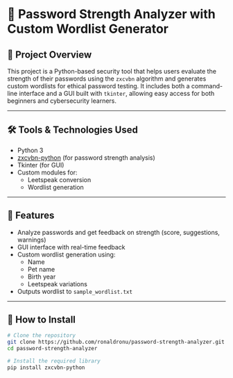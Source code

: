 # 🔐 Password Strength Analyzer with Custom Wordlist Generator

## 📌 Project Overview

This project is a Python-based security tool that helps users evaluate the strength of their passwords using the `zxcvbn` algorithm and generates custom wordlists for ethical password testing. It includes both a command-line interface and a GUI built with `tkinter`, allowing easy access for both beginners and cybersecurity learners.

---

## 🛠 Tools & Technologies Used

- Python 3
- [zxcvbn-python](https://pypi.org/project/zxcvbn-python/) (for password strength analysis)
- Tkinter (for GUI)
- Custom modules for:
  - Leetspeak conversion
  - Wordlist generation

---

## 🧪 Features

- Analyze passwords and get feedback on strength (score, suggestions, warnings)
- GUI interface with real-time feedback
- Custom wordlist generation using:
  - Name
  - Pet name
  - Birth year
  - Leetspeak variations
- Outputs wordlist to `sample_wordlist.txt`

---

## 🧰 How to Install

```bash
# Clone the repository
git clone https://github.com/ronaldronu/password-strength-analyzer.git
cd password-strength-analyzer

# Install the required library
pip install zxcvbn-python


